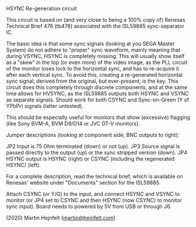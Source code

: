 HSYNC Re-generation circuit

This circuit is based on (and very close to being a 100% copy of) Renesas Technical Brief 476
(tb476) associated with the ISL59885 sync-separator IC.

The basic idea is that some sync signals (looking at you SEGA Master System) do not adhere to
"proper" sync waveform, mainly meaning that during VSYNC, HSYNC is completely missing. This
will usually show itself as a "skew" in the top (or even more) of the video image, as the PLL
circuit of the monitor loses lock to the horizontal sync, and has to re-acquire it after each
vertical sync. To avoid this, creating a re-generated horizontal sync signal, derived from
the original, but ever-present, is the key. This circuit does this completely through discrete
components, and at the same time allows for HVSYNC, as the ISL59885 outputs both HSYNC and
VSYNC as separate signals. Should work for both CSYNC and Sync-on-Green (Y of YPbPr) signals
(latter untested).

This should be especially useful for monitors that show (excessive) flagging (like Sony BVM-A,
BVM D9/D14 or JVC DT-V monitors).

Jumper descriptions (looking at component side, BNC outputs to right):

JP2 Input is 75 Ohm terminated (down) or not (up).
JP3 Source signal is passed directly to the output (up) or the sync stripped version (down).
JP4 HSYNC output is HSYNC (right) or CSYNC (including the regenerated HSYNC) (left).

For a complete description, read the technical brief, which is available on Renesas' website
under "Documents" section for the ISL59885.

Attach CSYNC (or Y/G) to the input, and connect HSYNC and VSYNC to monitor (or JP4 set to CSYNC
and then HSYNC (now CSYNC) to monitor sync input). Board needs to powered by 5V from USB or
through J6.

(2020) Martin Hejnfelt (martin@hejnfelt.com)
